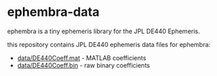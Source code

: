 # ephembra-data

ephembra is a tiny ephemeris library for the JPL DE440 Ephemeris.

this repository contains JPL DE440 ephemeris data files for ephembra:

- [data/DE440Coeff.mat](/data/DE440Coeff.mat) - MATLAB coefficients
- [data/DE440Coeff.bin](/data/DE440Coeff.bin) - raw binary coefficients
